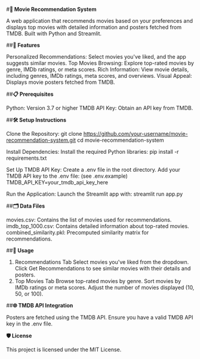 #**🎥 Movie Recommendation System**

A web application that recommends movies based on your preferences and displays top movies with detailed information and posters fetched from TMDB. Built with Python and Streamlit.

##**🚀 Features**

Personalized Recommendations: Select movies you've liked, and the app suggests similar movies.
Top Movies Browsing: Explore top-rated movies by genre, IMDb ratings, or meta scores.
Rich Information: View movie details, including genres, IMDb ratings, meta scores, and overviews.
Visual Appeal: Displays movie posters fetched from TMDB.

##**📋 Prerequisites**

Python: Version 3.7 or higher
TMDB API Key: Obtain an API key from TMDB.

##**🛠️ Setup Instructions**

Clone the Repository:
git clone https://github.com/your-username/movie-recommendation-system.git
cd movie-recommendation-system

Install Dependencies: Install the required Python libraries:
pip install -r requirements.txt

Set Up TMDB API Key:
Create a .env file in the root directory.
Add your TMDB API key to the .env file: (see .env.example)
TMDB_API_KEY=your_tmdb_api_key_here

Run the Application: Launch the Streamlit app with:
streamlit run app.py

##**🗂️ Data Files**

movies.csv: Contains the list of movies used for recommendations.
imdb_top_1000.csv: Contains detailed information about top-rated movies.
combined_similarity.pkl: Precomputed similarity matrix for recommendations.

##**📖 Usage**

1. Recommendations Tab
Select movies you've liked from the dropdown.
Click Get Recommendations to see similar movies with their details and posters.
2. Top Movies Tab
Browse top-rated movies by genre.
Sort movies by IMDb ratings or meta scores.
Adjust the number of movies displayed (10, 50, or 100).

##**🌐 TMDB API Integration**

Posters are fetched using the TMDB API. Ensure you have a valid TMDB API key in the .env file.

**🛡️ License**

This project is licensed under the MIT License.
